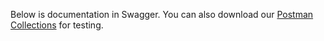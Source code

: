 Below is documentation in Swagger. You can also download our [Postman Collections](/resources/NYC_Benefits_Eligibility_API_Postman_Collection.zip) for testing.